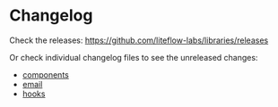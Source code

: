 # Changelog

Check the releases: https://github.com/liteflow-labs/libraries/releases

Or check individual changelog files to see the unreleased changes:

- [components](packages/components/CHANGELOG.md)
- [email](packages/email-connector/CHANGELOG.md)
- [hooks](packages/hooks/CHANGELOG.md)
